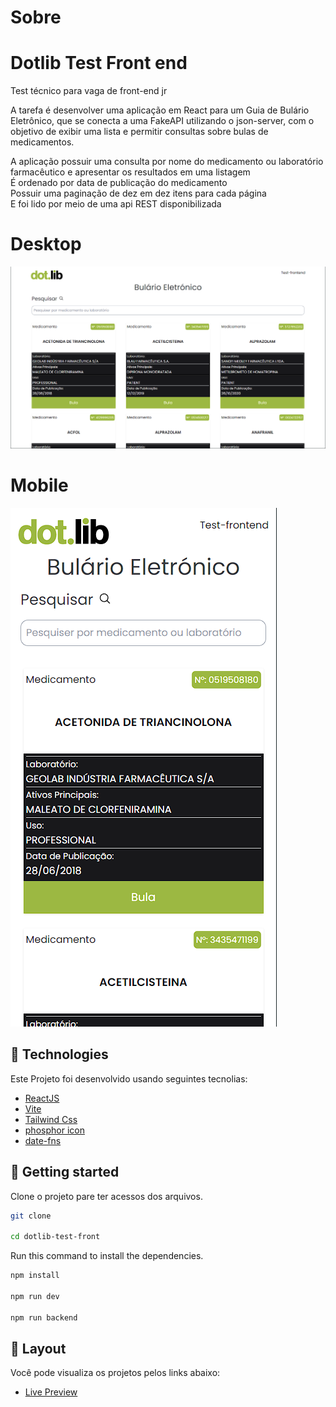 # Sobre

<h1 aling="center">Dotlib Test Front end</h1

<p>Test técnico para vaga de front-end jr</p>
<p>A tarefa é desenvolver uma aplicação em React para um Guia de Bulário Eletrônico, que se conecta a uma FakeAPI utilizando o json-server, com o objetivo de exibir uma lista e permitir consultas sobre bulas de medicamentos.</p>

<p>
A aplicação possuir uma consulta por nome do medicamento ou laboratório farmacêutico e apresentar os resultados em uma listagem </br>
É ordenado por data de publicação do medicamento </br>
Possuir uma paginação de dez em dez itens para cada página </br>
E foi lido por meio de uma api REST disponibilizada</p>

# Desktop

<p aling="center">
    
  <img alt="Cover" src=".github/desktop.png">
</p>

# Mobile

<p aling="center">
  <img alt="Cover" src=".github/mobile.png">
</p>

## 🧪 Technologies

Este Projeto foi desenvolvido usando seguintes tecnolias:

- [ReactJS](https://reactjs.org)
- [Vite](https://vitejs.dev/)
- [Tailwind Css](https://tailwindcss.com)
- [phosphor icon](https://phosphoricons.com/)
- [date-fns](https://date-fns.org/)

## 🚀 Getting started

Clone o projeto pare ter acessos dos arquivos.

```bash
git clone

cd dotlib-test-front
```

Run this command to install the dependencies.

```bash
npm install

npm run dev

npm run backend
```

## 🔖 Layout

Você pode visualiza os projetos pelos links abaixo:

- [Live Preview]()
